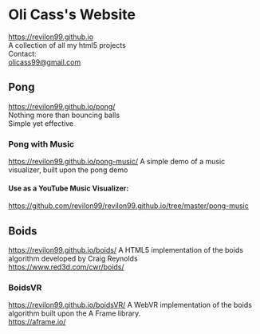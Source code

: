 # Oli Cass's Website 
https://revilon99.github.io  
A collection of all my html5 projects  
Contact:  
olicass99@gmail.com

## Pong
https://revilon99.github.io/pong/  
Nothing more than bouncing balls  
Simple yet effective 

### Pong with Music
https://revilon99.github.io/pong-music/
A simple demo of a music visualizer, built upon the pong demo

#### Use as a YouTube Music Visualizer:
https://github.com/revilon99/revilon99.github.io/tree/master/pong-music

## Boids
https://revilon99.github.io/boids/
A HTML5 implementation of the boids algorithm developed by Craig Reynolds  
https://www.red3d.com/cwr/boids/  

### BoidsVR
https://revilon99.github.io/boidsVR/
A WebVR implementation of the boids algorithm built upon the A Frame library.  
https://aframe.io/


